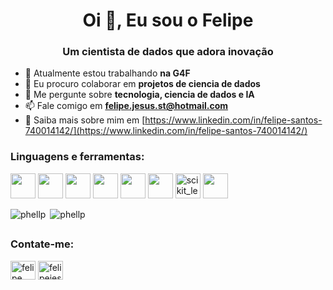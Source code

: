 <h1 align="center">Oi 👋, Eu sou o Felipe</h1>
<h3 align="center">Um cientista de dados que adora inovação</h3>



- 🔭 Atualmente estou trabalhando **na G4F**
- 👯 Eu procuro colaborar em **projetos de ciencia de dados**
- 💬 Me pergunte sobre **tecnologia, ciencia de dados e IA**
- 📫 Fale comigo em **felipe.jesus.st@hotmail.com**
- 📄 Saiba mais sobre mim em [https://www.linkedin.com/in/felipe-santos-740014142/](https://www.linkedin.com/in/felipe-santos-740014142/)


<link rel = "stylesheet" href = "https://cdn.jsdelivr.net/gh/devicons/devicon@v2.14.0/devicon.min.css">

<h3 align="left">Linguagens e ferramentas:</h3>
<p align="left"> 
<img src = "https://cdn.jsdelivr.net/gh/devicons/devicon/icons/pandas/pandas-original.svg" width="40" height="40"/>
<img src="https://cdn.jsdelivr.net/gh/devicons/devicon/icons/numpy/numpy-original.svg" width="40" height="40"/>
<img src="https://cdn.jsdelivr.net/gh/devicons/devicon/icons/jupyter/jupyter-original-wordmark.svg" width="40" height="40"/>
<img src="https://cdn.jsdelivr.net/gh/devicons/devicon/icons/python/python-original.svg"  width="40" height="40"/>
<img src="https://cdn.jsdelivr.net/gh/devicons/devicon/icons/mysql/mysql-original-wordmark.svg" width="40" height="40"/>
<img src="https://cdn.jsdelivr.net/gh/devicons/devicon/icons/mongodb/mongodb-original-wordmark.svg" width="40" height="40"/>
<img src="https://upload.wikimedia.org/wikipedia/commons/0/05/Scikit_learn_logo_small.svg" alt="scikit_learn" width="40" height="40"/>
<img src="https://cdn.jsdelivr.net/gh/devicons/devicon/icons/flask/flask-original-wordmark.svg" width="40" height="40"/>



 </p>

<p><img align="left" src="https://github-readme-stats.vercel.app/api/top-langs?username=phellp&theme=github_dark&show_icons=true&locale=en&layout=compact" alt="phellp" /></p>

<p>&nbsp;<img align=="center"" src="https://github-readme-stats.vercel.app/api?username=phellp&theme=github_dark&show_icons=true" alt="phellp" /></p>


  ##


<h3 align="left">Contate-me:</h3>
<p align="left">
<a href="https://linkedin.com/in/felipe santos" target="blank"><img align="center" src="https://raw.githubusercontent.com/rahuldkjain/github-profile-readme-generator/master/src/images/icons/Social/linked-in-alt.svg" alt="felipe santos" height="30" width="40" /></a>
<a href="https://kaggle.com/felipejesusdossantos" target="blank"><img align="center" src="https://raw.githubusercontent.com/rahuldkjain/github-profile-readme-generator/master/src/images/icons/Social/kaggle.svg" alt="felipejesusdossantos" height="30" width="40" /></a>
</p>
